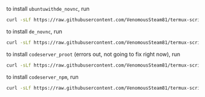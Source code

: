 to install `ubuntuwithde_novnc`, run 
```sh
curl -sLf https://raw.githubusercontent.com/VenomousSteam81/termux-scripts/main/ubuntuwithde_novnc.sh | bash
```

to install `de_novnc`, run
```sh
curl -sLf https://raw.githubusercontent.com/VenomousSteam81/termux-scripts/main/de_novnc.sh | bash
```

to install `codeserver_proot` (errors out, not going to fix right now), run
```sh
curl -sLf https://raw.githubusercontent.com/VenomousSteam81/termux-scripts/main/codeserver_proot.sh | bash
```

to install `codeserver_npm`, run
```sh
curl -sLf https://raw.githubusercontent.com/VenomousSteam81/termux-scripts/main/codeserver_npm.sh | bash
```
